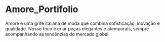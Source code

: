 # Amore_Portifolio
Amore é uma grife italiana de moda que combina sofisticação, inovação e qualidade. Nosso foco é criar peças elegantes e atemporais, sempre acompanhando as tendências do mercado global.
